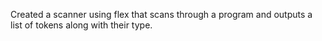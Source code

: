Created a scanner using flex that scans through a program and outputs a list of tokens along with their type.
